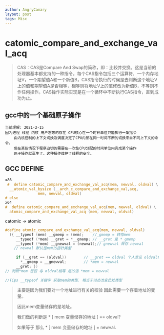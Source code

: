 ```yaml
---
author: AngryCanary
layout: post
tags: Misc
---
```


# catomic_compare_and_exchange_val_acq

>CAS：CAS是Compare And Swap的简称，即：比较并交换。这是当前的处理器基本都支持的一种指令。每个CAS指令包括三个运算符，一个内存地址V，一个期望值A和一个新值B，CAS指令执行的时候是去判断这个地址V上的值和期望值A是否相等，相等则将地址V上的值修改为新值B，不等则不作任何操作。CAS操作实际实现是在一个循环中不断执行CAS指令，直到成功为止。

## 																			gcc中的一个基础原子操作

```
当前理解: 2021-2-15
因为进程 线程 内核 用户态等的存在 CPU核心在一个时钟单位只能执行一条指令
    由内核控制的上下文切换及调度决定了CPU内部在同一时间不断的切换来自不同上下文的命令。
    但在某些情况下程序迫切的需要在一次性CPU分配的时间单位内完成某个操作
    原子操作就诞生了。这种操作维护了线程的安全。
```

## GCC DEFINE

```c
x86
 #  define catomic_compare_and_exchange_val_acq(mem, newval, oldval) \
  __atomic_val_bysize (__arch_c_compare_and_exchange_val,acq,		      \
		       mem, newval, oldval)
# else
x64
#  define catomic_compare_and_exchange_val_acq(mem, newval, oldval) \
  atomic_compare_and_exchange_val_acq (mem, newval, oldval)
```

  catomic -> atomic

```c
#define atomic_compare_and_exchange_val_acq(mem, newval, oldval) 
  ({ __typeof (mem) __gmemp = (mem);	//_gmemp = 转存mem			      
     __typeof (*mem) __gret = *__gmemp; // __gret 是 *_gmemp	      
     __typeof (*mem) __gnewval = (newval);// gnewval 转存 newval
    // newval 默认是mem的指针类型
								      
     if (__gret == (oldval))		// __gret == oldval 个人意见 oldval作为Check传入
       *__gmemp = __gnewval;		// *mem = newval			      
     __gret; })
// 判断*mem 是否 与 oldval相等 是的话 *mem = newval   
 
//Tips __typeof 关键字 获取mem的类型. 相当于动态改变此处类型

```



> 主要是因为我们要对一个地址进行有关的校验 因此需要一个存着地址的变量。
>
> 因此mem变量储存的是地址。
>
> 我们做的判断是 * [ mem 变量储存的地址  ]  ==  oldval?
>
> 如果等于 那么 * [ mem 变量储存的地址  ]  = newval.